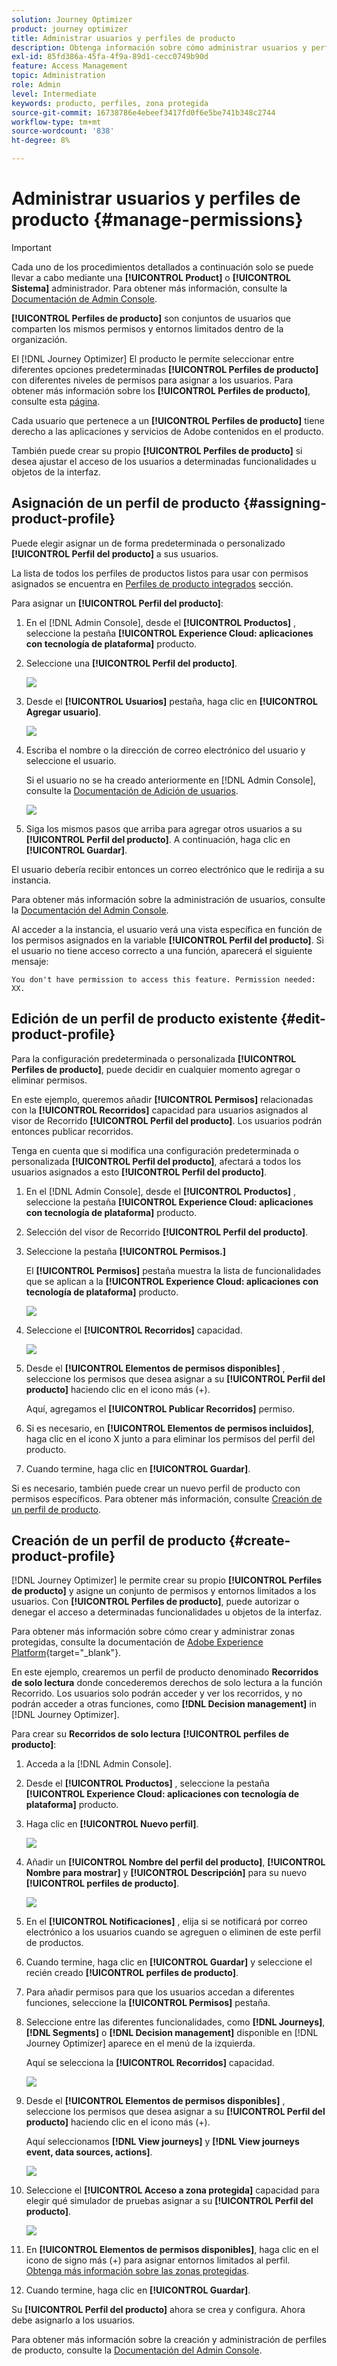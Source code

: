 ```yaml
---
solution: Journey Optimizer
product: journey optimizer
title: Administrar usuarios y perfiles de producto
description: Obtenga información sobre cómo administrar usuarios y perfiles de producto
exl-id: 85fd386a-45fa-4f9a-89d1-cecc0749b90d
feature: Access Management
topic: Administration
role: Admin
level: Intermediate
keywords: producto, perfiles, zona protegida
source-git-commit: 16738786e4ebeef3417fd0f6e5be741b348c2744
workflow-type: tm+mt
source-wordcount: '838'
ht-degree: 8%

---
```


# Administrar usuarios y perfiles de producto {#manage-permissions}

>[!IMPORTANT]
>
> Cada uno de los procedimientos detallados a continuación solo se puede llevar a cabo mediante una **[!UICONTROL Product]** o **[!UICONTROL Sistema]** administrador. Para obtener más información, consulte la [Documentación de Admin Console](https://helpx.adobe.com/enterprise/admin-guide.html/enterprise/using/admin-roles.ug.html).

**[!UICONTROL Perfiles de producto]** son conjuntos de usuarios que comparten los mismos permisos y entornos limitados dentro de la organización.

El [!DNL Journey Optimizer] El producto le permite seleccionar entre diferentes opciones predeterminadas **[!UICONTROL Perfiles de producto]** con diferentes niveles de permisos para asignar a los usuarios. Para obtener más información sobre los **[!UICONTROL Perfiles de producto]**, consulte esta [página](ootb-product-profiles.md).

Cada usuario que pertenece a un **[!UICONTROL Perfiles de producto]** tiene derecho a las aplicaciones y servicios de Adobe contenidos en el producto.

También puede crear su propio **[!UICONTROL Perfiles de producto]** si desea ajustar el acceso de los usuarios a determinadas funcionalidades u objetos de la interfaz.

## Asignación de un perfil de producto {#assigning-product-profile}

Puede elegir asignar un de forma predeterminada o personalizado **[!UICONTROL Perfil del producto]** a sus usuarios.

La lista de todos los perfiles de productos listos para usar con permisos asignados se encuentra en [Perfiles de producto integrados](ootb-product-profiles.md) sección.

Para asignar un **[!UICONTROL Perfil del producto]**:

1. En el [!DNL Admin Console], desde el **[!UICONTROL Productos]** , seleccione la pestaña **[!UICONTROL Experience Cloud: aplicaciones con tecnología de plataforma]** producto.

1. Seleccione una **[!UICONTROL Perfil del producto]**.

   ![](assets/do-not-localize/access_control_2.png)

1. Desde el **[!UICONTROL Usuarios]** pestaña, haga clic en **[!UICONTROL Agregar usuario]**.

   ![](assets/do-not-localize/access_control_3.png)

1. Escriba el nombre o la dirección de correo electrónico del usuario y seleccione el usuario.

   Si el usuario no se ha creado anteriormente en [!DNL Admin Console], consulte la [Documentación de Adición de usuarios](https://helpx.adobe.com/enterprise/admin-guide.html/enterprise/using/manage-users-individually.ug.html#add-users).

   ![](assets/do-not-localize/access_control_4.png)

1. Siga los mismos pasos que arriba para agregar otros usuarios a su **[!UICONTROL Perfil del producto]**. A continuación, haga clic en **[!UICONTROL Guardar]**.

El usuario debería recibir entonces un correo electrónico que le redirija a su instancia.

Para obtener más información sobre la administración de usuarios, consulte la [Documentación del Admin Console](https://helpx.adobe.com/enterprise/admin-guide.html/enterprise/using/manage-users-individually.ug.html).

Al acceder a la instancia, el usuario verá una vista específica en función de los permisos asignados en la variable **[!UICONTROL Perfil del producto]**. Si el usuario no tiene acceso correcto a una función, aparecerá el siguiente mensaje:

`You don't have permission to access this feature. Permission needed: XX.`

## Edición de un perfil de producto existente {#edit-product-profile}

Para la configuración predeterminada o personalizada **[!UICONTROL Perfiles de producto]**, puede decidir en cualquier momento agregar o eliminar permisos.

En este ejemplo, queremos añadir **[!UICONTROL Permisos]** relacionadas con la **[!UICONTROL Recorridos]** capacidad para usuarios asignados al visor de Recorrido **[!UICONTROL Perfil del producto]**. Los usuarios podrán entonces publicar recorridos.

Tenga en cuenta que si modifica una configuración predeterminada o personalizada **[!UICONTROL Perfil del producto]**, afectará a todos los usuarios asignados a esto **[!UICONTROL Perfil del producto]**.

1. En el [!DNL Admin Console], desde el **[!UICONTROL Productos]** , seleccione la pestaña **[!UICONTROL Experience Cloud: aplicaciones con tecnología de plataforma]** producto.

1. Selección del visor de Recorrido **[!UICONTROL Perfil del producto]**.

1. Seleccione la pestaña **[!UICONTROL Permisos.]**

   El **[!UICONTROL Permisos]** pestaña muestra la lista de funcionalidades que se aplican a la **[!UICONTROL Experience Cloud: aplicaciones con tecnología de plataforma]** producto.

   ![](assets/do-not-localize/access_control_5.png)

1. Seleccione el **[!UICONTROL Recorridos]** capacidad.

   ![](assets/do-not-localize/access_control_6.png)

1. Desde el **[!UICONTROL Elementos de permisos disponibles]** , seleccione los permisos que desea asignar a su **[!UICONTROL Perfil del producto]** haciendo clic en el icono más (+).

   Aquí, agregamos el **[!UICONTROL Publicar Recorridos]** permiso.

1. Si es necesario, en **[!UICONTROL Elementos de permisos incluidos]**, haga clic en el icono X junto a para eliminar los permisos del perfil del producto.

1. Cuando termine, haga clic en **[!UICONTROL Guardar]**.

Si es necesario, también puede crear un nuevo perfil de producto con permisos específicos. Para obtener más información, consulte [Creación de un perfil de producto](#create-product-profile).

## Creación de un perfil de producto {#create-product-profile}

[!DNL Journey Optimizer] le permite crear su propio **[!UICONTROL Perfiles de producto]** y asigne un conjunto de permisos y entornos limitados a los usuarios. Con **[!UICONTROL Perfiles de producto]**, puede autorizar o denegar el acceso a determinadas funcionalidades u objetos de la interfaz.

Para obtener más información sobre cómo crear y administrar zonas protegidas, consulte la documentación de [Adobe Experience Platform](https://experienceleague.adobe.com/docs/experience-platform/sandbox/ui/user-guide.html?lang=es){target="_blank"}.

En este ejemplo, crearemos un perfil de producto denominado **Recorridos de solo lectura** donde concederemos derechos de solo lectura a la función Recorrido. Los usuarios solo podrán acceder y ver los recorridos, y no podrán acceder a otras funciones, como **[!DNL  Decision management]** in [!DNL Journey Optimizer].

Para crear su **Recorridos de solo lectura** **[!UICONTROL perfiles de producto]**:

1. Acceda a la [!DNL Admin Console].

1. Desde el **[!UICONTROL Productos]** , seleccione la pestaña **[!UICONTROL Experience Cloud: aplicaciones con tecnología de plataforma]** producto.

1. Haga clic en **[!UICONTROL Nuevo perfil]**.

   ![](assets/do-not-localize/access_control_9.png)

1. Añadir un **[!UICONTROL Nombre del perfil del producto]**, **[!UICONTROL Nombre para mostrar]** y **[!UICONTROL Descripción]** para su nuevo **[!UICONTROL perfiles de producto]**.

   ![](assets/do-not-localize/access_control_10.png)

1. En el **[!UICONTROL Notificaciones]** , elija si se notificará por correo electrónico a los usuarios cuando se agreguen o eliminen de este perfil de productos.

1. Cuando termine, haga clic en **[!UICONTROL Guardar]** y seleccione el recién creado **[!UICONTROL perfiles de producto]**.

1. Para añadir permisos para que los usuarios accedan a diferentes funciones, seleccione la **[!UICONTROL Permisos]** pestaña.

1. Seleccione entre las diferentes funcionalidades, como **[!DNL Journeys]**, **[!DNL Segments]** o **[!DNL Decision management]** disponible en [!DNL Journey Optimizer] aparece en el menú de la izquierda.

   Aquí se selecciona la **[!UICONTROL Recorridos]** capacidad.

   ![](assets/do-not-localize/access_control_11.png)

1. Desde el **[!UICONTROL Elementos de permisos disponibles]** , seleccione los permisos que desea asignar a su **[!UICONTROL Perfil del producto]** haciendo clic en el icono más (+).

   Aquí seleccionamos **[!DNL View journeys]** y **[!DNL View journeys event, data sources, actions]**.

   ![](assets/do-not-localize/access_control_12.png)

1. Seleccione el **[!UICONTROL Acceso a zona protegida]** capacidad para elegir qué simulador de pruebas asignar a su **[!UICONTROL Perfil del producto]**.

   ![](assets/do-not-localize/access_control_13.png)

1. En **[!UICONTROL Elementos de permisos disponibles]**, haga clic en el icono de signo más (+) para asignar entornos limitados al perfil. [Obtenga más información sobre las zonas protegidas](sandboxes.md).

1. Cuando termine, haga clic en **[!UICONTROL Guardar]**.

Su **[!UICONTROL Perfil del producto]** ahora se crea y configura. Ahora debe asignarlo a los usuarios.

Para obtener más información sobre la creación y administración de perfiles de producto, consulte la [Documentación del Admin Console](https://helpx.adobe.com/enterprise/admin-guide.html/enterprise/using/manage-product-profiles.ug.html).
